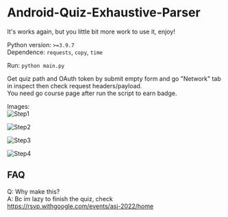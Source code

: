 # Android-Quiz-Exhaustive-Parser

It's works again, but you little bit more work to use it, enjoy! 

Python version: `>=3.9.7`  
Dependence: `requests`, `copy`, `time`
  
Run: `python main.py`
  
Get quiz path and OAuth token by submit empty form and go "Network" tab in inspect then check request headers/payload.  
You need go course page after run the script to earn badge.

Images:  
![Step1](/image/Snipaste_2022-05-27_21-38-33.png)  
  
![Step2](/image/Snipaste_2022-05-27_21-40-34.png)  
  
![Step3](/image/Snipaste_2022-05-27_21-40-09.png)  
  
![Step4](/image/Snipaste_2022-05-27_21-39-50.png)  
  
## FAQ
Q: Why make this?  
A: Bc im lazy to finish the quiz, check https://rsvp.withgoogle.com/events/asj-2022/home
